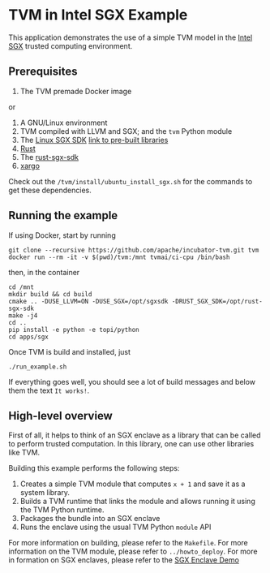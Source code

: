 <!--- Licensed to the Apache Software Foundation (ASF) under one -->
<!--- or more contributor license agreements.  See the NOTICE file -->
<!--- distributed with this work for additional information -->
<!--- regarding copyright ownership.  The ASF licenses this file -->
<!--- to you under the Apache License, Version 2.0 (the -->
<!--- "License"); you may not use this file except in compliance -->
<!--- with the License.  You may obtain a copy of the License at -->

<!---   http://www.apache.org/licenses/LICENSE-2.0 -->

<!--- Unless required by applicable law or agreed to in writing, -->
<!--- software distributed under the License is distributed on an -->
<!--- "AS IS" BASIS, WITHOUT WARRANTIES OR CONDITIONS OF ANY -->
<!--- KIND, either express or implied.  See the License for the -->
<!--- specific language governing permissions and limitations -->
<!--- under the License. -->

# TVM in Intel SGX Example

This application demonstrates the use of a simple TVM model in the [Intel SGX](https://software.intel.com/en-us/blogs/2013/09/26/protecting-application-secrets-with-intel-sgx) trusted computing environment.

## Prerequisites

1. The TVM premade Docker image

or

1. A GNU/Linux environment
2. TVM compiled with LLVM and SGX; and the `tvm` Python module
3. The [Linux SGX SDK](https://github.com/intel/linux-sgx) [link to pre-built libraries](https://01.org/intel-software-guard-extensions/downloads)
4. [Rust](https://rustup.sh)
5. The [rust-sgx-sdk](https://github.com/baidu/rust-sgx-sdk)
6. [xargo](https://github.com/japaric/xargo)

Check out the `/tvm/install/ubuntu_install_sgx.sh` for the commands to get these dependencies.

## Running the example

If using Docker, start by running

```
git clone --recursive https://github.com/apache/incubator-tvm.git tvm
docker run --rm -it -v $(pwd)/tvm:/mnt tvmai/ci-cpu /bin/bash
```
then, in the container
```
cd /mnt
mkdir build && cd build
cmake .. -DUSE_LLVM=ON -DUSE_SGX=/opt/sgxsdk -DRUST_SGX_SDK=/opt/rust-sgx-sdk
make -j4
cd ..
pip install -e python -e topi/python
cd apps/sgx
```

Once TVM is build and installed, just

`./run_example.sh`

If everything goes well, you should see a lot of build messages and below them
the text `It works!`.

## High-level overview

First of all, it helps to think of an SGX enclave as a library that can be called
to perform trusted computation.
In this library, one can use other libraries like TVM.

Building this example performs the following steps:

1. Creates a simple TVM module that computes `x + 1` and save it as a system library.
2. Builds a TVM runtime that links the module and allows running it using the TVM Python runtime.
3. Packages the bundle into an SGX enclave
4. Runs the enclave using the usual TVM Python `module` API

For more information on building, please refer to the `Makefile`.
For more information on the TVM module, please refer to `../howto_deploy`.
For more in formation on SGX enclaves, please refer to the [SGX Enclave Demo](https://github.com/intel/linux-sgx/tree/master/SampleCode/SampleEnclave/)
